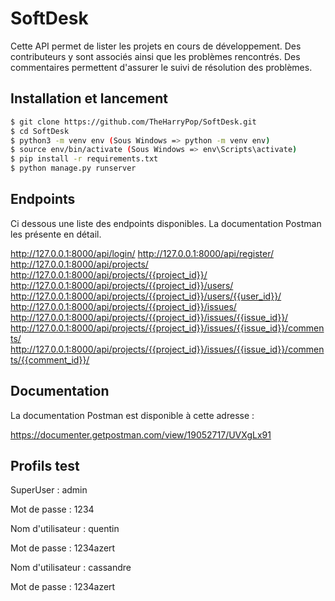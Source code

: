 # SoftDesk

Cette API permet de lister les projets en cours de développement. Des contributeurs y sont associés ainsi que les problèmes
rencontrés. Des commentaires permettent d'assurer le suivi de résolution des problèmes.

## Installation et lancement

```bash
$ git clone https://github.com/TheHarryPop/SoftDesk.git
$ cd SoftDesk
$ python3 -m venv env (Sous Windows => python -m venv env)
$ source env/bin/activate (Sous Windows => env\Scripts\activate)
$ pip install -r requirements.txt
$ python manage.py runserver
```

## Endpoints

Ci dessous une liste des endpoints disponibles. La documentation Postman les présente en détail.

http://127.0.0.1:8000/api/login/
http://127.0.0.1:8000/api/register/
http://127.0.0.1:8000/api/projects/
http://127.0.0.1:8000/api/projects/{{project_id}}/
http://127.0.0.1:8000/api/projects/{{project_id}}/users/
http://127.0.0.1:8000/api/projects/{{project_id}}/users/{{user_id}}/
http://127.0.0.1:8000/api/projects/{{project_id}}/issues/
http://127.0.0.1:8000/api/projects/{{project_id}}/issues/{{issue_id}}/
http://127.0.0.1:8000/api/projects/{{project_id}}/issues/{{issue_id}}/comments/
http://127.0.0.1:8000/api/projects/{{project_id}}/issues/{{issue_id}}/comments/{{comment_id}}/


## Documentation

La documentation Postman est disponible à cette adresse :

https://documenter.getpostman.com/view/19052717/UVXgLx91


## Profils test

SuperUser : admin

Mot de passe : 1234

Nom d'utilisateur : quentin

Mot de passe : 1234azert

Nom d'utilisateur : cassandre

Mot de passe : 1234azert

